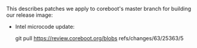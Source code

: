 This describes patches we apply to coreboot's master branch for building
our release image:

* Intel microcode update:

	git pull https://review.coreboot.org/blobs refs/changes/63/25363/5
